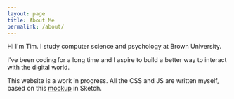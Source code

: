 ```yaml
---
layout: page
title: About Me
permalink: /about/
---
```


Hi I'm Tim. I study computer science and psychology at Brown University.

I've been coding for a long time and I aspire to build a better way to interact with the digital world.

This website is a work in progress. All the CSS and JS are written myself, based on this [mockup](https://www.dropbox.com/s/a70aqc40lcwkjy4/mockup.sketch?dl=0) in Sketch.